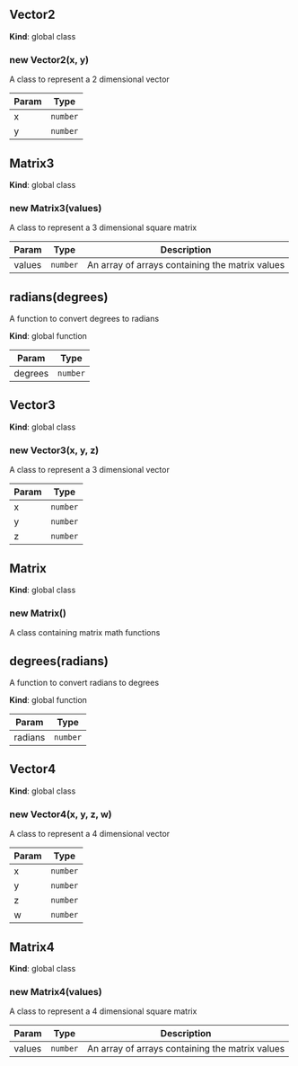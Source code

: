<a name="Vector2"></a>

## Vector2
**Kind**: global class  
<a name="new_Vector2_new"></a>

### new Vector2(x, y)
A class to represent a 2 dimensional vector


| Param | Type |
| --- | --- |
| x | <code>number</code> | 
| y | <code>number</code> | 

<a name="Matrix3"></a>

## Matrix3
**Kind**: global class  
<a name="new_Matrix3_new"></a>

### new Matrix3(values)
A class to represent a 3 dimensional square matrix


| Param | Type | Description |
| --- | --- | --- |
| values | <code>number</code> | An array of arrays containing the matrix values |

<a name="radians"></a>

## radians(degrees)
A function to convert degrees to radians

**Kind**: global function  

| Param | Type |
| --- | --- |
| degrees | <code>number</code> | 

<a name="Vector3"></a>

## Vector3
**Kind**: global class  
<a name="new_Vector3_new"></a>

### new Vector3(x, y, z)
A class to represent a 3 dimensional vector


| Param | Type |
| --- | --- |
| x | <code>number</code> | 
| y | <code>number</code> | 
| z | <code>number</code> | 

<a name="Matrix"></a>

## Matrix
**Kind**: global class  
<a name="new_Matrix_new"></a>

### new Matrix()
A class containing matrix math functions

<a name="degrees"></a>

## degrees(radians)
A function to convert radians to degrees

**Kind**: global function  

| Param | Type |
| --- | --- |
| radians | <code>number</code> | 

<a name="Vector4"></a>

## Vector4
**Kind**: global class  
<a name="new_Vector4_new"></a>

### new Vector4(x, y, z, w)
A class to represent a 4 dimensional vector


| Param | Type |
| --- | --- |
| x | <code>number</code> | 
| y | <code>number</code> | 
| z | <code>number</code> | 
| w | <code>number</code> | 

<a name="Matrix4"></a>

## Matrix4
**Kind**: global class  
<a name="new_Matrix4_new"></a>

### new Matrix4(values)
A class to represent a 4 dimensional square matrix


| Param | Type | Description |
| --- | --- | --- |
| values | <code>number</code> | An array of arrays containing the matrix values |

